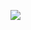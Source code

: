 <img src="https://previews.123rf.com/images/bwf211/bwf2111709/bwf211170900086/85692178-a-sugar-coated-sour-tasting-orange-and-green-gummy-worm-isolated-on-a-white-background-.jpg"></img>